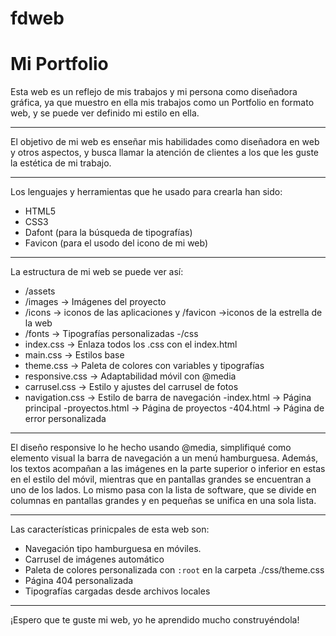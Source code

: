 # fdweb
# Mi Portfolio

Esta web es un reflejo de mis trabajos y mi persona como diseñadora gráfica, ya que muestro en ella mis trabajos como un Portfolio en formato web, y se puede ver definido mi estilo en ella.

---

El objetivo de mi web es enseñar mis habilidades como diseñadora en web y otros aspectos, y busca llamar la atención de clientes a los que les guste la estética de mi trabajo.

---

Los lenguajes y herramientas que he usado para crearla han sido:

- HTML5
- CSS3
- Dafont (para la búsqueda de tipografías)
- Favicon (para el usodo del icono de mi web)

---

La estructura de mi web se puede ver así:
- /assets
-    /images -> Imágenes del proyecto
-    /icons -> iconos de las aplicaciones y /favicon ->iconos de la estrella de la web
-    /fonts -> Tipografías personalizadas
-/css
-    index.css -> Enlaza todos los .css con el index.html
-    main.css -> Estilos base
-    theme.css -> Paleta de colores con variables y tipografías
-    responsive.css -> Adaptabilidad móvil con @media
-    carrusel.css -> Estilo y ajustes del carrusel de fotos
-    navigation.css -> Estilo de barra de navegación
-index.html -> Página principal
-proyectos.html -> Página de proyectos
-404.html -> Página de error personalizada

---

El diseño responsive lo he hecho usando @media, simplifiqué como elemento visual la barra de navegación a un menú hamburguesa. Además, los textos acompañan a las imágenes en la parte superior o inferior en estas en el estilo del móvil, mientras que en pantallas grandes se encuentran a uno de los lados. Lo mismo pasa con la lista de software, que se divide en columnas en pantallas grandes y en pequeñas se unifica en una sola lista.

---

Las características prinicpales de esta web son:

- Navegación tipo hamburguesa en móviles.
- Carrusel de imágenes automático
- Paleta de colores personalizada con `:root` en la carpeta ./css/theme.css
- Página 404 personalizada
- Tipografías cargadas desde archivos locales

---

¡Espero que te guste mi web, yo he aprendido mucho construyéndola!